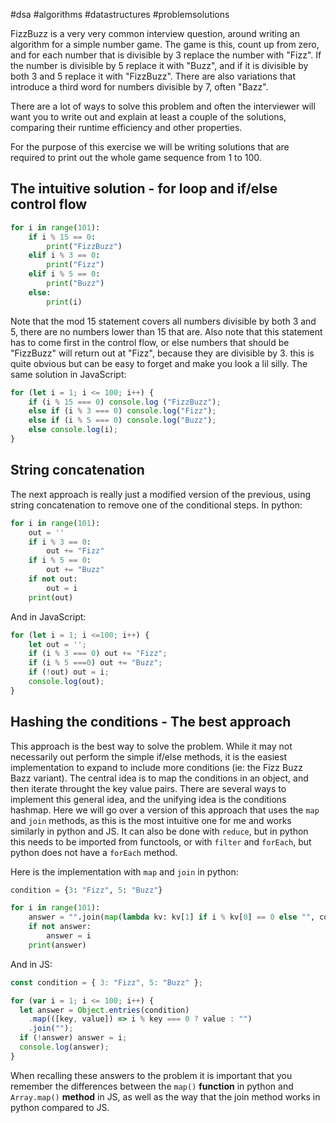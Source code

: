 #dsa #algorithms #datastructures #problemsolutions 

FizzBuzz is a very very common interview question, around writing an algorithm for a simple number game. The game is this, count up from zero, and for each number that is divisible by 3 replace the number with "Fizz". If the number is divisible by 5 replace it with "Buzz", and if it is divisible by both 3 and 5 replace it with "FizzBuzz". There are also variations that introduce a third word for numbers divisible by 7, often "Bazz".

There are a lot of ways to solve this problem and often the interviewer will want you to write out and explain at least a couple of the solutions, comparing their runtime efficiency and other properties.

For the purpose of this exercise we will be writing solutions that are required to print out the whole game sequence from 1 to 100.

## The intuitive solution - for loop and if/else control flow
```python
for i in range(101):
	if i % 15 == 0:
		print("FizzBuzz")
	elif i % 3 == 0:
		print("Fizz")
	elif i % 5 == 0:
		print("Buzz")
	else:
		print(i)
```
Note that the mod 15 statement covers all numbers divisible by both 3 and 5, there are no numbers lower than 15 that are. Also note that this statement has to come first in the control flow, or else numbers that should be "FizzBuzz" will return out at "Fizz", because they are divisible by 3. this is quite obvious but can be easy to forget and make you look a lil silly.
The same solution in JavaScript:
```javascript
for (let i = 1; i <= 100; i++) {
	if (i % 15 === 0) console.log ("FizzBuzz");
	else if (i % 3 === 0) console.log("Fizz");
	else if (i % 5 === 0) console.log("Buzz");
	else console.log(i);
}
```

## String concatenation
The next approach is really just a modified version of the previous, using string concatenation to remove one of the conditional steps. In python:
```python
for i in range(101):
	out = ''
	if i % 3 == 0:
		out += "Fizz"
	if i % 5 == 0:
		out += "Buzz"
	if not out:
		out = i
	print(out)
```
And in JavaScript:
```JavaScript
for (let i = 1; i <=100; i++) {
	let out = '';
	if (i % 3 === 0) out += "Fizz";
	if (i % 5 ===0) out += "Buzz";
	if (!out) out = i;
	console.log(out);
}
```

## Hashing the conditions - The best approach
This approach is the best way to solve the problem. While it may not necessarily out perform the simple if/else methods, it is the easiest implementation to expand to include more conditions (ie: the Fizz Buzz Bazz variant). The central idea is to map the conditions in an object, and then iterate throught the key value pairs. There are several ways to implement this general idea, and the unifying idea is the conditions hashmap. Here we will go over a version of this approach that uses the `map` and `join` methods, as this is the most intuitive one for me and works similarly in python and JS. It can also be done with `reduce`, but in python this needs to be imported from functools, or with `filter` and `forEach`, but python does not have a `forEach` method.

Here is the implementation with `map` and `join` in python:
```python
condition = {3: "Fizz", 5: "Buzz"}

for i in range(101):
    answer = "".join(map(lambda kv: kv[1] if i % kv[0] == 0 else "", condition.items()))
    if not answer:
        answer = i
    print(answer)
```
And in JS:
```javascript
const condition = { 3: "Fizz", 5: "Buzz" };

for (var i = 1; i <= 100; i++) {
  let answer = Object.entries(condition)
    .map(([key, value]) => i % key === 0 ? value : "")
    .join("");
  if (!answer) answer = i;
  console.log(answer);
}
```
When recalling these answers to the problem it is important that you remember the differences between the `map()` **function** in python and `Array.map()` **method** in JS, as well as the way that the join method works in python compared to JS.


